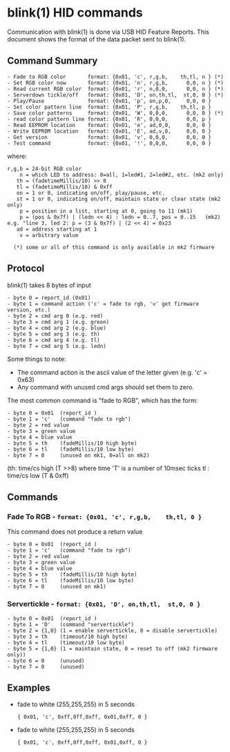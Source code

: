 
blink(1) HID commands
=====================

Communication with blink(1) is done via USB HID Feature Reports.
This document shows the format of the data packet sent to blink(1).


## Command Summary ##

    - Fade to RGB color       format: {0x01, 'c', r,g,b,    th,tl, n } (*)
    - Set RGB color now       format: {0x01, 'n', r,g,b,      0,0, n } (*)
    - Read current RGB color  format: {0x01, 'r', n,0,0,      0,0, n } (*)
    - Serverdown tickle/off   format: {0x01, 'D', on,th,tl,  st,0, 0 } (*)
    - Play/Pause              format: {0x01, 'p', on,p,0,     0,0, 0 }
    - Set color pattern line  format: {0x01, 'P', r,g,b,    th,tl, p }
    - Save color patterns     format: {0x01, 'W', 0,0,0,      0,0, 0 } (*)
    - read color pattern line format: {0x01, 'R', 0,0,0,      0,0, p }
    - Read EEPROM location    format: {0x01, 'e', ad,0,0,     0,0, 0 }
    - Write EEPROM location   format: {0x01, 'E', ad,v,0,     0,0, 0 }
    - Get version             format: {0x01, 'v', 0,0,0,      0,0, 0 } 
    - Test command            format: {0x01, '!', 0,0,0,      0,0, 0 }

where:

    r,g,b = 24-bit RGB color
        n = which LED to address: 0=all, 1=led#1, 2=led#2, etc. (mk2 only)
       th = (fadetimeMillis/10) >> 8
       tl = (fadetimeMillis/10) & 0xff
       on = 1 or 0, indicating on/off, play/pause, etc.
       st = 1 or 0, indicating on/off, maintain state or clear state (mk2 only)
        p = position in a list, starting at 0, going to 11 (mk1) 
        p = (pos & 0x7f) | (ledn << 4) : ledn = 0..7, pos = 0..15   (mk2) e.g. "line 3, led 2: p = (3 & 0x7f) | (2 << 4) = 0x23
       ad = address starting at 1
        v = arbitrary value 

      (*) some or all of this command is only available in mk2 firmware


Protocol
--------

blink(1) takes 8 bytes of input

    - byte 0 = report_id (0x01)
    - byte 1 = command action ('c' = fade to rgb, 'v' get firmware version, etc.)
    - byte 2 = cmd arg 0 (e.g. red)
    - byte 3 = cmd arg 1 (e.g. green)
    - byte 4 = cmd arg 2 (e.g. blue)
    - byte 5 = cmd arg 3 (e.g. th)
    - byte 6 = cmd arg 4 (e.g. tl)
    - byte 7 = cmd arg 5 (e.g. ledn)

Some things to note:

- The command action is the ascii value of the letter given (e.g. 'c' = 0x63)
- Any command with unused cmd args should set them to zero.


The most common command is "fade to RGB", which has the form:

    - byte 0 = 0x01  (report_id )
    - byte 1 = 'c'   (command "fade to rgb")
    - byte 2 = red value
    - byte 3 = green value
    - byte 4 = blue value
    - byte 5 = th    (fadeMillis/10 high byte)
    - byte 6 = tl    (fadeMillis/10 low byte)
    - byte 7 = 0     (unused on mk1, 0=all on mk2) 

(th: time/cs high (T >>8)  where time 'T' is a number of 10msec ticks
tl : time/cs low (T & 0xff)


Commands
--------

### Fade To RGB - `format: {0x01, 'c', r,g,b,    th,tl, 0 }`
This command does not produce a return value

    - byte 0 = 0x01  (report_id )
    - byte 1 = 'c'   (command "fade to rgb")
    - byte 2 = red value
    - byte 3 = green value
    - byte 4 = blue value
    - byte 5 = th    (fadeMillis/10 high byte)
    - byte 6 = tl    (fadeMillis/10 low byte)
    - byte 7 = 0     (unused on mk1)

### Servertickle - `format: {0x01, 'D', on,th,tl,  st,0, 0 }`

    - byte 0 = 0x01  (report_id )
    - byte 1 = 'D'   (command "servertickle")
    - byte 2 = {1,0} (1 = enable servertickle, 0 = disable servertickle)
    - byte 3 = th    (timeout/10 high byte)
    - byte 4 = tl    (timeout/10 low byte)
    - byte 5 = {1,0} (1 = maintain state, 0 = reset to off (mk2 firmware only))
    - byte 6 = 0     (unused)
    - byte 7 = 0     (unused)


Examples
--------

* fade to white (255,255,255) in 5 seconds

  `{ 0x01, 'c', 0xff,0ff,0xff, 0x01,0xff, 0 }`


* fade to white (255,255,255) in 5 seconds

  `{ 0x01, 'c', 0xff,0ff,0xff, 0x01,0xff, 0 }`


